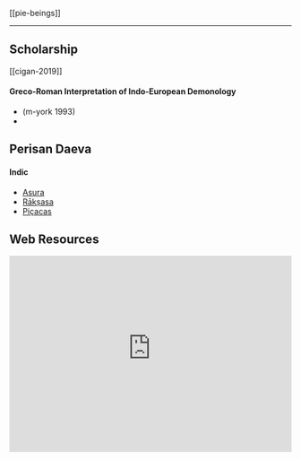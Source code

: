 [[pie-beings]]

---

## Scholarship
[[cigan-2019]]

#### Greco-Roman Interpretation of Indo-European Demonology

- (m-york 1993)
- 
## Perisan Daeva

#### Indic
- [Asura](asura.md)
- [Rākṣasa](raksasa.md)
- [Piçacas](picacas.md)


## Web Resources
<iframe width="100%" height="350" frameborder="0" allow="accelerometer; autoplay; clipboard-write; encrypted-media; gyroscope; picture-in-picture" allowfullscreen src="https://www.indo-european-connection.com/religion/creatures/daemon-daeva"></iframe>